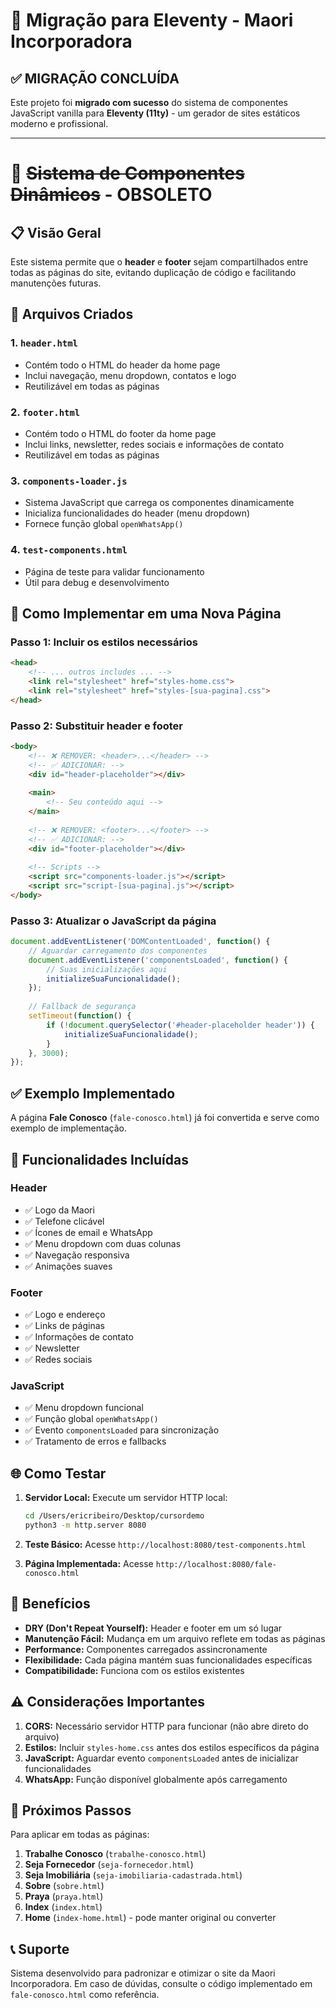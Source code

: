 # 🚀 Migração para Eleventy - Maori Incorporadora

## ✅ MIGRAÇÃO CONCLUÍDA

Este projeto foi **migrado com sucesso** do sistema de componentes JavaScript vanilla para **Eleventy (11ty)** - um gerador de sites estáticos moderno e profissional.

---

# 🧩 ~~Sistema de Componentes Dinâmicos~~ - OBSOLETO

## 📋 Visão Geral

Este sistema permite que o **header** e **footer** sejam compartilhados entre todas as páginas do site, evitando duplicação de código e facilitando manutenções futuras.

## 📁 Arquivos Criados

### 1. `header.html`
- Contém todo o HTML do header da home page
- Inclui navegação, menu dropdown, contatos e logo
- Reutilizável em todas as páginas

### 2. `footer.html`
- Contém todo o HTML do footer da home page
- Inclui links, newsletter, redes sociais e informações de contato
- Reutilizável em todas as páginas

### 3. `components-loader.js`
- Sistema JavaScript que carrega os componentes dinamicamente
- Inicializa funcionalidades do header (menu dropdown)
- Fornece função global `openWhatsApp()`

### 4. `test-components.html`
- Página de teste para validar funcionamento
- Útil para debug e desenvolvimento

## 🚀 Como Implementar em uma Nova Página

### Passo 1: Incluir os estilos necessários
```html
<head>
    <!-- ... outros includes ... -->
    <link rel="stylesheet" href="styles-home.css">
    <link rel="stylesheet" href="styles-[sua-pagina].css">
</head>
```

### Passo 2: Substituir header e footer
```html
<body>
    <!-- ❌ REMOVER: <header>...</header> -->
    <!-- ✅ ADICIONAR: -->
    <div id="header-placeholder"></div>
    
    <main>
        <!-- Seu conteúdo aqui -->
    </main>
    
    <!-- ❌ REMOVER: <footer>...</footer> -->
    <!-- ✅ ADICIONAR: -->
    <div id="footer-placeholder"></div>
    
    <!-- Scripts -->
    <script src="components-loader.js"></script>
    <script src="script-[sua-pagina].js"></script>
</body>
```

### Passo 3: Atualizar o JavaScript da página
```javascript
document.addEventListener('DOMContentLoaded', function() {
    // Aguardar carregamento dos componentes
    document.addEventListener('componentsLoaded', function() {
        // Suas inicializações aqui
        initializeSuaFuncionalidade();
    });
    
    // Fallback de segurança
    setTimeout(function() {
        if (!document.querySelector('#header-placeholder header')) {
            initializeSuaFuncionalidade();
        }
    }, 3000);
});
```

## ✅ Exemplo Implementado

A página **Fale Conosco** (`fale-conosco.html`) já foi convertida e serve como exemplo de implementação.

## 🔧 Funcionalidades Incluídas

### Header
- ✅ Logo da Maori
- ✅ Telefone clicável
- ✅ Ícones de email e WhatsApp
- ✅ Menu dropdown com duas colunas
- ✅ Navegação responsiva
- ✅ Animações suaves

### Footer
- ✅ Logo e endereço
- ✅ Links de páginas
- ✅ Informações de contato
- ✅ Newsletter
- ✅ Redes sociais

### JavaScript
- ✅ Menu dropdown funcional
- ✅ Função global `openWhatsApp()`
- ✅ Evento `componentsLoaded` para sincronização
- ✅ Tratamento de erros e fallbacks

## 🌐 Como Testar

1. **Servidor Local:** Execute um servidor HTTP local:
   ```bash
   cd /Users/ericribeiro/Desktop/cursordemo
   python3 -m http.server 8080
   ```

2. **Teste Básico:** Acesse `http://localhost:8080/test-components.html`

3. **Página Implementada:** Acesse `http://localhost:8080/fale-conosco.html`

## 🎯 Benefícios

- **DRY (Don't Repeat Yourself):** Header e footer em um só lugar
- **Manutenção Fácil:** Mudança em um arquivo reflete em todas as páginas
- **Performance:** Componentes carregados assincronamente
- **Flexibilidade:** Cada página mantém suas funcionalidades específicas
- **Compatibilidade:** Funciona com os estilos existentes

## ⚠️ Considerações Importantes

1. **CORS:** Necessário servidor HTTP para funcionar (não abre direto do arquivo)
2. **Estilos:** Incluir `styles-home.css` antes dos estilos específicos da página
3. **JavaScript:** Aguardar evento `componentsLoaded` antes de inicializar funcionalidades
4. **WhatsApp:** Função disponível globalmente após carregamento

## 🔄 Próximos Passos

Para aplicar em todas as páginas:

1. **Trabalhe Conosco** (`trabalhe-conosco.html`)
2. **Seja Fornecedor** (`seja-fornecedor.html`)
3. **Seja Imobiliária** (`seja-imobiliaria-cadastrada.html`)
4. **Sobre** (`sobre.html`)
5. **Praya** (`praya.html`)
6. **Index** (`index.html`)
7. **Home** (`index-home.html`) - pode manter original ou converter

## 📞 Suporte

Sistema desenvolvido para padronizar e otimizar o site da Maori Incorporadora. Em caso de dúvidas, consulte o código implementado em `fale-conosco.html` como referência.
